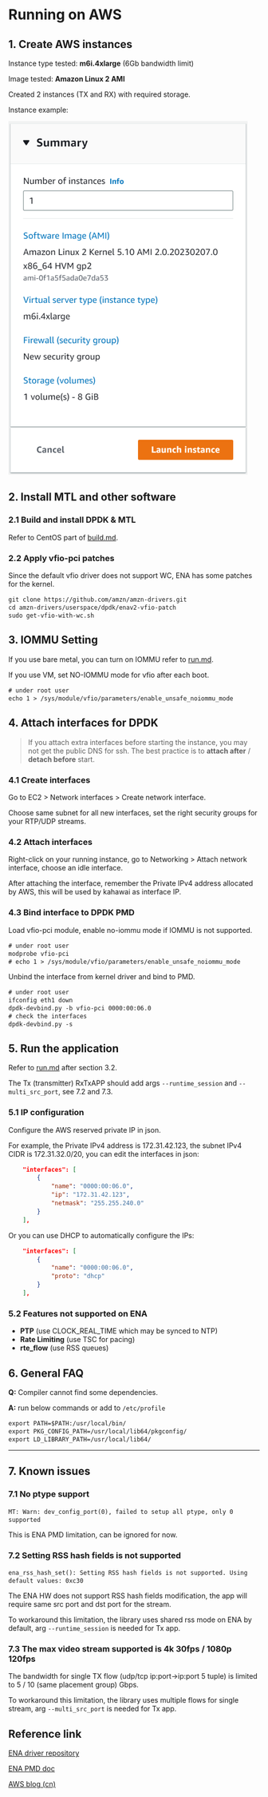 # Running on AWS

## 1. Create AWS instances

Instance type tested: **m6i.4xlarge** (6Gb bandwidth limit)

Image tested: **Amazon Linux 2 AMI**

Created 2 instances (TX and RX) with required storage.

Instance example:

![instance](png/instance.png)

## 2. Install MTL and other software

### 2.1 Build and install DPDK & MTL

Refer to CentOS part of [build.md](./build.md).

### 2.2 Apply vfio-pci patches

Since the default vfio driver does not support WC, ENA has some patches for the kernel.

```shell
git clone https://github.com/amzn/amzn-drivers.git
cd amzn-drivers/userspace/dpdk/enav2-vfio-patch
sudo get-vfio-with-wc.sh
```

## 3. IOMMU Setting

If you use bare metal, you can turn on IOMMU refer to [run.md](./run.md).

If you use VM, set NO-IOMMU mode for vfio after each boot.

```shell
# under root user
echo 1 > /sys/module/vfio/parameters/enable_unsafe_noiommu_mode
```

## 4. Attach interfaces for DPDK

> If you attach extra interfaces before starting the instance, you may not get the public DNS for ssh. The best practice is to **attach after** / **detach before** start.

### 4.1 Create interfaces

Go to  EC2 > Network interfaces > Create network interface.

Choose same subnet for all new interfaces, set the right security groups for your RTP/UDP streams.

### 4.2 Attach interfaces

Right-click on your running instance, go to Networking > Attach network interface, choose an idle interface.

After attaching the interface, remember the Private IPv4 address allocated by AWS, this will be used by kahawai as interface IP.

### 4.3 Bind interface to DPDK PMD

Load vfio-pci module, enable no-iommu mode if IOMMU is not supported.

```shell
# under root user
modprobe vfio-pci
# echo 1 > /sys/module/vfio/parameters/enable_unsafe_noiommu_mode
```

Unbind the interface from kernel driver and bind to PMD.

```shell
# under root user
ifconfig eth1 down
dpdk-devbind.py -b vfio-pci 0000:00:06.0
# check the interfaces
dpdk-devbind.py -s
```

## 5. Run the application

Refer to [run.md](./run.md) after section 3.2.

The Tx (transmitter) RxTxAPP should add args `--runtime_session` and `--multi_src_port`, see 7.2 and 7.3.

### 5.1 IP configuration

Configure the AWS reserved private IP in json.

For example, the Private IPv4 address is 172.31.42.123, the subnet IPv4 CIDR is 172.31.32.0/20, you can edit the interfaces in json:

```json
    "interfaces": [
        {
            "name": "0000:00:06.0",
            "ip": "172.31.42.123",
            "netmask": "255.255.240.0"
        }
    ],
```

Or you can use DHCP to automatically configure the IPs:

```json
    "interfaces": [
        {
            "name": "0000:00:06.0",
            "proto": "dhcp"
        }
    ],
```

### 5.2 Features not supported on ENA

* **PTP** (use CLOCK_REAL_TIME which may be synced to NTP)
* **Rate Limiting** (use TSC for pacing)
* **rte_flow** (use RSS queues)

## 6. General FAQ

**Q:** Compiler cannot find some dependencies.

**A:** run below commands or add to `/etc/profile`

```shell
export PATH=$PATH:/usr/local/bin/
export PKG_CONFIG_PATH=/usr/local/lib64/pkgconfig/
export LD_LIBRARY_PATH=/usr/local/lib64/
```

---

## 7. Known issues

### 7.1 No ptype support

```shell
MT: Warn: dev_config_port(0), failed to setup all ptype, only 0 supported
```

This is ENA PMD limitation, can be ignored for now.

### 7.2 Setting RSS hash fields is not supported

```shell
ena_rss_hash_set(): Setting RSS hash fields is not supported. Using default values: 0xc30
```

The ENA HW does not support RSS hash fields modification, the app will require same src port and dst port for the stream.

To workaround this limitation, the library uses shared rss mode on ENA by default, arg `--runtime_session` is needed for Tx app.

### 7.3 The max video stream supported is 4k 30fps / 1080p 120fps

The bandwidth for single TX flow (udp/tcp ip:port->ip:port 5 tuple) is limited to 5 / 10 (same placement group) Gbps.

To workaround this limitation, the library uses multiple flows for single stream, arg `--multi_src_port` is needed for Tx app.

## Reference link

[ENA driver repository](https://github.com/amzn/amzn-drivers/tree/master/userspace/dpdk)

[ENA PMD doc](https://doc.dpdk.org/guides/nics/ena.html)

[AWS blog (cn)](https://www.infoq.cn/article/EcQFplTWfdrvumULjo9t)
